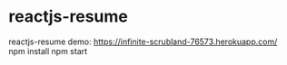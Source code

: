 # reactjs-resume
reactjs-resume demo: https://infinite-scrubland-76573.herokuapp.com/
<br/>
npm install
npm start
